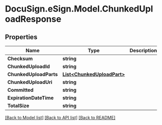 # DocuSign.eSign.Model.ChunkedUploadResponse
## Properties

Name | Type | Description | Notes
------------ | ------------- | ------------- | -------------
**Checksum** | **string** |  | [optional] 
**ChunkedUploadId** | **string** |  | [optional] 
**ChunkedUploadParts** | [**List&lt;ChunkedUploadPart&gt;**](ChunkedUploadPart.md) |  | [optional] 
**ChunkedUploadUri** | **string** |  | [optional] 
**Committed** | **string** |  | [optional] 
**ExpirationDateTime** | **string** |  | [optional] 
**TotalSize** | **string** |  | [optional] 

[[Back to Model list]](../README.md#documentation-for-models) [[Back to API list]](../README.md#documentation-for-api-endpoints) [[Back to README]](../README.md)

